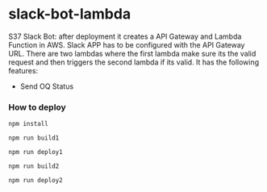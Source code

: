 # slack-bot-lambda
S37 Slack Bot: after deployment it creates a API Gateway and Lambda Function in AWS. 
Slack APP has to be configured with the API Gateway URL. 
There are two lambdas where the first lambda make sure its the valid request and then triggers the second lambda 
if its valid. It has the following features:

- Send OQ Status


### How to deploy

`npm install`

`npm run build1`

`npm run deploy1`

`npm run build2`

`npm run deploy2`

